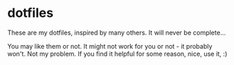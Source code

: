 # dotfiles

These are my dotfiles, inspired by many others. It will never be complete...

You may like them or not. It might not work for you or not - it probably won't. Not my problem.
If you find it helpful for some reason, nice, use it,  :)
